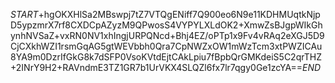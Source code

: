 $START$+hgOKXHlSa2MBswpj7tZ7VTQgENiff7Q900eo6N9e11KDHMUqtkNjpD5ypzmrX7rf8CXDCpAZyzM9QPwosS4VYPYLXLdOK2+XmwZsBJgpWIkGhynhNVSaZ+vxRN0NV1xhIngjURPQNcd+Bhj4EZ/oPTp1x9Fv4vRAq2eXGJ5D9CjCXkhWZI1rsmGqAG5gtWEVbbh0Qra7CpNWZxOW1mWzTcm3xtPWZICAu8YA9m0DzrIfGkG8k7dSFP0VsoKVtdEjtCAkLpiu7fBpbQrGMKdeiS5C2qrTHZ+2INrY9H2+RAVndmE3TZ1GR7b1UrVKX4SLQZl6fx7lr7qgy0Ge1zcYA==$END$